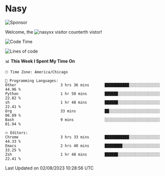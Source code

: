# Nasy

<!--
<p align="center">
<img height="200" src="https://github-readme-stats.vercel.app/api?username=nasyxx&count_private=true&show_icons=true&theme=dracula&include_all_commits=true"/>
<img height="200" src="https://github-readme-stats.vercel.app/api/top-langs/?username=nasyxx&theme=dracula&hide=html,jupyter+notebook&count_private=true&show_icons=true"/>
</p>

  
----------------
-->

![Sponsor](https://img.shields.io/static/v1.svg?label=Sponsor&message=%E2%9D%A4&logo=GitHub&style=flat&color=pink)
 
Welcome, the ![nasyxx visitor counter](https://count.getloli.com/get/@nasyxx?theme=rule34)th vistor!
 
<!--START_SECTION:waka-->
![Code Time](http://img.shields.io/badge/Code%20Time-3%2C614%20hrs%2042%20mins-blue)

![Lines of code](https://img.shields.io/badge/From%20Hello%20World%20I%27ve%20Written-6.3%20million%20lines%20of%20code-blue)

📊 **This Week I Spent My Time On** 

```text
🕑︎ Time Zone: America/Chicago

💬 Programming Languages: 
Other                    3 hrs 36 mins       ███████████░░░░░░░░░░░░░░   44.96 % 
Python                   1 hr 50 mins        ██████░░░░░░░░░░░░░░░░░░░   22.82 % 
sh                       1 hr 48 mins        ██████░░░░░░░░░░░░░░░░░░░   22.41 % 
Org                      33 mins             ██░░░░░░░░░░░░░░░░░░░░░░░   06.89 % 
Bash                     9 mins              ░░░░░░░░░░░░░░░░░░░░░░░░░   01.94 % 

🔥 Editors: 
Chrome                   3 hrs 33 mins       ███████████░░░░░░░░░░░░░░   44.33 % 
Emacs                    2 hrs 40 mins       ████████░░░░░░░░░░░░░░░░░   33.25 % 
Zsh                      1 hr 48 mins        ██████░░░░░░░░░░░░░░░░░░░   22.41 % 
```


 Last Updated on 02/08/2023 10:28:56 UTC
<!--END_SECTION:waka-->

<!-- ![visitors](https://visitor-badge.laobi.icu/badge?page_id=nasyxx.nasyxx) -->
